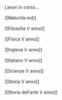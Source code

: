 Lavori in corso... <br>
<br>
[[Maturità.md]]<br>
<br>
[[Filosofia V anno]]<br>
<br>
[[Fisica V anno]]<br>
<br>
[[Inglese V anno]]<br>
<br>
[[Italiano V anno]]<br>
<br>
[[Scienze V anno]]<br>
<br>
[[Storia V anno]]<br>
<br>
[[Storia dell'arte V anno]]<br>


